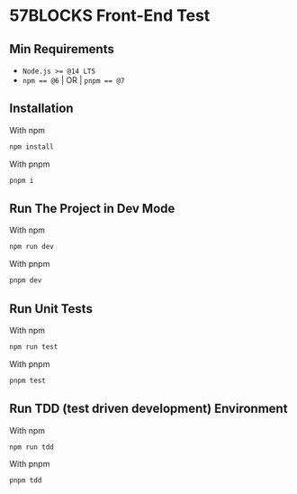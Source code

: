 # 57BLOCKS Front-End Test

## Min Requirements

- `Node.js >= @14 LTS` 
- `npm == @6` | OR | `pnpm == @7`

## Installation

With npm

```bash
npm install
```

With pnpm

```bash
pnpm i
```

## Run The Project in Dev Mode

With npm

```bash
npm run dev
```

With pnpm

```bash
pnpm dev
```

## Run Unit Tests

With npm

```bash
npm run test
```

With pnpm

```bash
pnpm test
```

## Run TDD (test driven development) Environment

With npm

```bash
npm run tdd
```

With pnpm

```bash
pnpm tdd
```